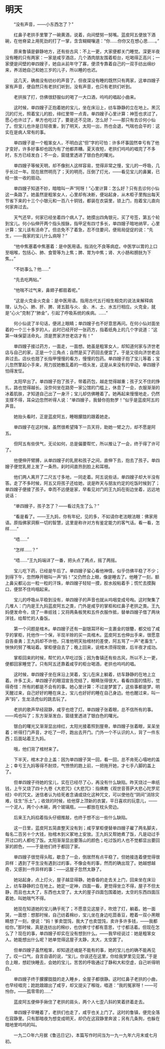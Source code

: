 # 明天

　　“没有声音，——小东西怎了？”

　　红鼻子老拱手里擎了一碗黄酒，说着，向间壁努一努嘴。蓝皮阿五便放下酒碗，在他脊梁上用死劲的打了一掌，含含糊糊嚷道：“你……你你又在想心思……。”

　　原来鲁镇是僻静地方，还有些古风：不上一更，大家便都关门睡觉。深更半夜没有睡的只有两家：一家是咸亨酒店，几个酒肉朋友围着柜台，吃喝得正高兴；一家便是间壁的单四嫂子，她自从前年守了寡，便须专靠着自己的一双手纺出绵纱来，养活她自己和她三岁的儿子，所以睡的也迟。

　　这几天，确凿没有纺纱的声音了。但夜深没有睡的既然只有两家，这单四嫂子家有声音，便自然只有老拱们听到，没有声音，也只有老拱们听到。

　　老拱挨了打，仿佛很舒服似的喝了一大口酒，呜呜的唱起小曲来。

　　这时候，单四嫂子正抱着她的宝儿，坐在床沿上，纺车静静的立在地上。黑沉沉的灯光，照着宝儿的脸，绯红里带一点青。单四嫂子心里计算：神签也求过了，愿心也许过了，单方也吃过了，要是还不见效，怎么好？——那只有去诊何小仙了。但宝儿也许是日轻夜重，到了明天，太阳一出，热也会退，气喘也会平的：这实在是病人常有的事。

　　单四嫂子是一个粗笨女人，不明白这“但”字的可怕：许多坏事固然幸亏有了他才变好，许多好事却也因为有了他都弄糟。夏天夜短，老拱们呜呜的唱完了不多时，东方已经发白；不一会，窗缝里透进了银白色的曙光。

　　单四嫂子等候天明，却不像别人这样容易，觉得非常之慢，宝儿的一呼吸，几乎长过一年。现在居然明亮了；天的明亮，压倒了灯光，——看见宝儿的鼻翼，已经一放一收的扇动。

　　单四嫂子知道不妙，暗暗叫一声“阿呀！”心里计算：怎么好？只有去诊何小仙这一条路了。她虽然是粗笨女人，心里却有决断，便站起身，从木柜子里掏出每天节省下来的十三个小银元和一百八十铜钱，都装在衣袋里，锁上门，抱着宝儿直向何家奔过去。

　　天气还早，何家已经坐着四个病人了。她摸出四角银元，买了号签，第五个轮到宝儿。何小仙伸开两个指头按脉，指甲足有四寸多长，单四嫂子暗地纳罕，心里计算：宝儿该有活命了。但总免不了着急，忍不住要问，便局局促促的说：“先生，——我家的宝儿什么病呀？”

　　“他中焦塞着中焦塞着：是中医用语。指消化不良等病症。中医学以胃的上口至咽喉，包括心、肺、食管等为上焦；脾、胃为中焦；肾、大小肠和膀胱为下焦。。”

　　“不妨事么？他……”

　　“先去吃两帖。”

　　“他喘不过气来，鼻翅子都扇着呢。”

　　“这是火克金火克金：是中医用语。指用古代五行相生相克的说法来解释病理，认为心、肺、肝、脾、肾五脏与火、金、木、土、水五行相应。火克金，就是“心火”克制了“肺金”，引起了呼吸系统的疾病。……”

　　何小仙说了半句话，便闭上眼睛；单四嫂子也不好意思再问。在何小仙对面坐着的一个三十多岁的人，此时已经开好一张药方，指着纸角上的几个字说道：“这第一味保婴活命丸，须是贾家济世老店才有！”

　　单四嫂子接过药方，一面走，一面想。她虽是粗笨女人，却知道何家与济世老店与自己的家，正是一个三角点；自然是买了药回去便宜了。于是又径向济世老店奔过去。店伙也翘了长指甲慢慢的看方，慢慢的包药。单四嫂子抱了宝儿等着；宝儿忽然擎起小手来，用力拔她散乱着的一绺头发，这是从来没有的举动，单四嫂子怕得发怔。

　　太阳早出了。单四嫂子抱了孩子，带着药包，越走觉得越重；孩子又不住的挣扎，路也觉得越长。没奈何坐在路旁一家公馆的门槛上，休息了一会，衣服渐渐的冰着肌肤，才知道自己出了一身汗；宝儿却仿佛睡着了。她再起来慢慢地走，仍然支撑不得，耳朵边忽然听得人说：“单四嫂子，我替你抱勃罗！”似乎是蓝皮阿五的声音。

　　她抬头看时，正是蓝皮阿五，睡眼朦胧的跟着她走。

　　单四嫂子在这时候，虽然很希望降下一员天将，助她一臂之力，却不愿是阿五。

　　但阿五有些侠气，无论如何，总是偏要帮忙，所以推让了一会，终于得了许可了。

　　他便伸开臂膊，从单四嫂子的乳房和孩子之间，直伸下去，抱去了孩子。单四嫂子便觉乳房上发了一条热，刹时间直热到脸上和耳根。

　　他们两人离开了二尺五寸多地，一同走着。阿五说些话，单四嫂子却大半没有答。走了不多时候，阿五又将孩子还给她，说是昨天与朋友约定的吃饭时候到了；单四嫂子便接了孩子。幸而不远便是家，早看见对门的王九妈在街边坐着，远远地说话：

　　“单四嫂子，孩子怎了？——看过先生了么？”

　　“看是看了。——王九妈，你有年纪，见的多，不如请你老法眼法眼：佛家用语。原指佛家洞察一切的智慧，这里是称许对方有鉴定能力的客气话。看一看，怎样……”

　　“唔……”

　　“怎样……？”

　　“唔……”王九妈端详了一番，把头点了两点，摇了两摇。

　　宝儿吃下药，已经是午后了。单四嫂子留心看他神情，似乎仿佛平稳了不少；到得下午，忽然睁开眼叫一声“妈！”又仍然合上眼，像是睡去了。他睡了一刻，额上鼻尖都沁出一粒一粒的汗珠，单四嫂子轻轻一摸，胶水般粘着手；慌忙去摸胸口，便禁不住呜咽起来。

　　宝儿的呼吸从平稳到没有，单四嫂子的声音也就从呜咽变成号啕。这时聚集了几堆人：门内是王九妈蓝皮阿五之类，门外是咸亨的掌柜和红鼻子老拱之类。王九妈便发命令，烧了一串纸钱；又将两条板凳和五件衣服作抵，替单四嫂子借了两块洋钱，给帮忙的人备饭。

　　第一个问题是棺木。单四嫂子还有一副银耳环和一支裹金的银簪，都交给了咸亨的掌柜，托他作一个保，半现半赊的买一具棺木。蓝皮阿五也伸出手来，很愿意自告奋勇；王九妈却不许他，只准他明天抬棺材的差使，阿五骂了一声“老畜生”，怏怏的努了嘴站着。掌柜便自去了；晚上回来，说棺木须得现做，后半夜才成功。

　　掌柜回来的时候，帮忙的人早吃过饭；因为鲁镇还有些古风，所以不上一更，便都回家睡觉了。只有阿五还靠着咸亨的柜台喝酒，老拱也呜呜的唱。

　　这时候，单四嫂子坐在床沿上哭着，宝儿在床上躺着，纺车静静的在地上立着。许多工夫，单四嫂子的眼泪宣告完结了，眼睛张得很大，看看四面的情形，觉得奇怪：所有的都是不会有的事。她心里计算：不过是梦罢了，这些事都是梦。明天醒过来，自己好好的睡在床上，宝儿也好好的睡在自己身边。他也醒过来，叫一声“妈”，生龙活虎似的跳去玩了。

　　老拱的歌声早经寂静，咸亨也熄了灯。单四嫂子张着眼，总不信所有的事。——鸡也叫了；东方渐渐发白，窗缝里透进了银白色的曙光。

　　银白的曙光又渐渐显出绯红，太阳光接着照到屋脊。单四嫂子张着眼，呆呆坐着；听得打门声音，才吃了一吓，跑出去开门。门外一个不认识的人，背了一件东西；后面站着王九妈。

　　哦，他们背了棺材来了。

　　下半天，棺木才合上盖：因为单四嫂子哭一回，看一回，总不肯死心塌地的盖上；幸亏王九妈等得不耐烦，气愤愤的跑上前，一把拖开她，才七手八脚的盖上了。

　　但单四嫂子待她的宝儿，实在已经尽了心，再没有什么缺陷。昨天烧过一串纸钱，上午又烧了四十九卷《大悲咒》《大悲咒》：指佛教《观世音菩萨大悲心陀罗尼经》中的咒文。迷信者认为给死者念诵或烧化这种咒文，可以使他在“阴间”消除灾难，往生“乐土”。；收敛的时候，给他穿上顶新的衣裳，平日喜欢的玩意儿，——一个泥人，两个小木碗，两个玻璃瓶，——都放在枕头旁边。

　　后来王九妈掐着指头仔细推敲，也终于想不出一些什么缺陷。

　　这一日里，蓝皮阿五简直整天没有到；咸亨掌柜便替单四嫂子雇了两名脚夫，每名二百另十个大钱，抬棺木到义冢地上安放。王九妈又帮她煮了饭，凡是动过手开过口的人都吃了饭。太阳渐渐显出要落山的颜色；吃过饭的人也不觉都显出要回家的颜色，——于是他们终于都回了家。

　　单四嫂子很觉得头眩，歇息了一会，倒居然有点平稳了。但她接连着便觉得很异样：遇到了平生没有遇到过的事，不像会有的事，然而的确出现了。她越想越奇，又感到一件异样的事：——这屋子忽然太静了。

　　她站起身，点上灯火，屋子越显得静。她昏昏的走去关上门，回来坐在床沿上，纺车静静的立在地上。她定一定神，四面一看，更觉得坐立不得，屋子不但太静，而且也太大了，东西也太空了。太大的屋子四面包围着她，太空的东西四面压着她，叫她喘气不得。

　　她现在知道她的宝儿确乎死了；不愿意见这屋子，吹熄了灯，躺着。她一面哭，一面想：想那时候，自己纺着棉纱，宝儿坐在身边吃茴香豆，瞪着一双小黑眼睛想了一刻，便说：“妈！爹卖馄饨，我大了也卖馄饨，卖许多许多钱，——我都给你。”那时候，真是连纺出的棉纱，也仿佛寸寸都有意思，寸寸都活着。但现在怎么了？现在的事，单四嫂子却实在没有想到什么。——我早经说过：她是粗笨女人。她能想出什么呢？她单觉得这屋子太静，太大，太空罢了。

　　但单四嫂子虽然粗笨，却知道还魂是不能有的事，她的宝儿也的确不能再见了。叹一口气，自言自语的说，“宝儿，你该还在这里，你给我梦里见见罢。”于是合上眼，想赶快睡去，会她的宝儿，苦苦的呼吸通过了静和大和空虚，自己听得明白。

　　单四嫂子终于朦朦胧胧的走入睡乡，全屋子都很静。这时红鼻子老拱的小曲，也早经唱完；跄跄踉踉出了咸亨，却又提尖了喉咙，唱道：“我的冤家呀！——可怜你，——孤零零的……”

　　蓝皮阿五便伸手揪住了老拱的肩头，两个人七歪八斜的笑着挤着走去。

　　单四嫂子早睡着了，老拱们也走了，咸亨也关上门了。这时的鲁镇，便完全落在寂静里。只有那暗夜为想变成明天，却仍在这寂静里奔波；另有几条狗，也躲在暗地里呜呜的叫。

　　一九二○年六月据《鲁迅日记》，本篇写作时间当为一九一九年六月末或七月初。